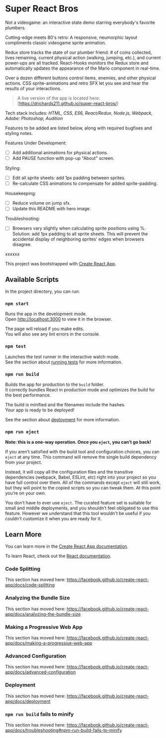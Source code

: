 # Super React Bros

Not a videogame: an interactive state demo starring everybody's favorite plumbers.

Cutting-edge meets 80's retro: A responsive, neumorphic layout compliments classic videogame sprite animation.

Redux store tracks the state of our plumber friend: # of coins collected, lives remaining, current physical action (walking, jumping, etc.), and current power-ups are all tracked.
React-Hooks monitors the Redux store and automatically updates the appearance of the Mario component in real-time.

Over a dozen different buttons control items, enemies, and other physical actions. 
CSS sprite-animations and retro SFX let you see and hear the results of your interactions.

> A live version of the app is located here: [https://drichards211.github.io/super-react-bros/)

Tech stack includes: *HTML, CSS, ES6, React/Redux, Node.js, Webpack, Adobe: Photoshop, Audition*

Features to be added are listed below, along with required bugfixes and styling notes.

Features Under Development:
  * [ ] Add additional animations for physical actions.
  * [ ] Add PAUSE function with pop-up "About" screen.
  
Styling:
  * [ ] Edit all sprite sheets: add 1px padding between sprites. 
  * [ ] Re-calculate CSS animations to compensate for added sprite-padding.
        
Housekeeping:
  * [ ] Reduce volume on jump sfx.
  * [ ] Update this README with hero image.
     
Troubleshooting:
  * [ ] Browsers vary slightly when calculating sprite positions using %. Solution: add 1px padding to all sprite sheets. This will prevent the accidental display of neighboring sprites' edges when browsers disagree.
  
xxxxxx

This project was bootstrapped with [Create React App](https://github.com/facebook/create-react-app).

## Available Scripts

In the project directory, you can run:

### `npm start`

Runs the app in the development mode.<br />
Open [http://localhost:3000](http://localhost:3000) to view it in the browser.

The page will reload if you make edits.<br />
You will also see any lint errors in the console.

### `npm test`

Launches the test runner in the interactive watch mode.<br />
See the section about [running tests](https://facebook.github.io/create-react-app/docs/running-tests) for more information.

### `npm run build`

Builds the app for production to the `build` folder.<br />
It correctly bundles React in production mode and optimizes the build for the best performance.

The build is minified and the filenames include the hashes.<br />
Your app is ready to be deployed!

See the section about [deployment](https://facebook.github.io/create-react-app/docs/deployment) for more information.

### `npm run eject`

**Note: this is a one-way operation. Once you `eject`, you can’t go back!**

If you aren’t satisfied with the build tool and configuration choices, you can `eject` at any time. This command will remove the single build dependency from your project.

Instead, it will copy all the configuration files and the transitive dependencies (webpack, Babel, ESLint, etc) right into your project so you have full control over them. All of the commands except `eject` will still work, but they will point to the copied scripts so you can tweak them. At this point you’re on your own.

You don’t have to ever use `eject`. The curated feature set is suitable for small and middle deployments, and you shouldn’t feel obligated to use this feature. However we understand that this tool wouldn’t be useful if you couldn’t customize it when you are ready for it.

## Learn More

You can learn more in the [Create React App documentation](https://facebook.github.io/create-react-app/docs/getting-started).

To learn React, check out the [React documentation](https://reactjs.org/).

### Code Splitting

This section has moved here: https://facebook.github.io/create-react-app/docs/code-splitting

### Analyzing the Bundle Size

This section has moved here: https://facebook.github.io/create-react-app/docs/analyzing-the-bundle-size

### Making a Progressive Web App

This section has moved here: https://facebook.github.io/create-react-app/docs/making-a-progressive-web-app

### Advanced Configuration

This section has moved here: https://facebook.github.io/create-react-app/docs/advanced-configuration

### Deployment

This section has moved here: https://facebook.github.io/create-react-app/docs/deployment

### `npm run build` fails to minify

This section has moved here: https://facebook.github.io/create-react-app/docs/troubleshooting#npm-run-build-fails-to-minify
